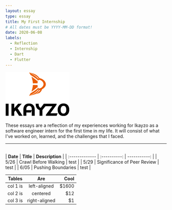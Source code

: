 ```yaml
---
layout: essay
type: essay
title: My First Internship
# All dates must be YYYY-MM-DD format!
date: 2020-06-08
labels:
  - Reflection
  - Internship
  - Dart
  - Flutter
---
```


<img class="" src="../images/logo-ikayzo.png">

These essays are a reflection of my experiences working for Ikayzo as a software engineer intern for the first time in my life. It will consist of what I've worked on, learned, and the challenges that I faced.
<hr>


<br>
| <strong>Date</strong> | <strong>Title</strong> | <strong>Description</strong> |
| :------------- | :----------: | -----------: |
| 5/26  | Crawl Before Walking | test    |
| 5/29 | Significance of Peer Review | test |
| 6/05 | Pushing Boundaries | test |

| Tables   |      Are      |  Cool |
|----------|:-------------:|------:|
| col 1 is |  left-aligned | $1600 |
| col 2 is |    centered   |   $12 |
| col 3 is | right-aligned |    $1 |



